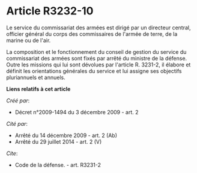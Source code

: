 # Article R3232-10

Le service du commissariat des armées est dirigé par un directeur central, officier général du corps des commissaires de
l'armée de terre, de la marine ou de l'air. 

La composition et le fonctionnement du conseil de gestion du service du commissariat des armées sont fixés par arrêté du
ministre de la défense. Outre les missions qui lui sont dévolues par l'article R. 3231-2, il élabore et définit les
orientations générales du service et lui assigne ses objectifs pluriannuels et annuels.

**Liens relatifs à cet article**

_Créé par_:

  - Décret n°2009-1494 du 3 décembre 2009 - art. 2

_Cité par_:

  - Arrêté du 14 décembre 2009 - art. 2 (Ab)
  - Arrêté du 29 juillet 2014 - art. 2 (V)

_Cite_:

  - Code de la défense. - art. R3231-2
